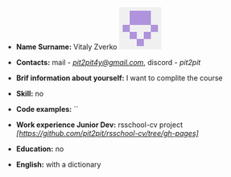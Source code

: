 * **Name Surname:** Vitaly Zverko ![pit2pit](173596577-1.png)

* **Contacts:** mail - *pit2pit4y@gmail.com*, discord - *pit2pit*

* **Brif information about yourself:** I want to complite the course

* **Skill:** no

* **Code examples:** ``

* **Work experience Junior Dev:** rsschool-cv project *[https://github.com/pit2pit/rsschool-cv/tree/gh-pages]*

* **Education:** no

* **English:** with a dictionary
